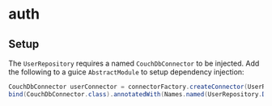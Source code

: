 # auth


## Setup

The `UserRepository` requires a named `CouchDbConnector` to be injected. Add the following to a guice
`AbstractModule` to setup dependency injection:

```java
CouchDbConnector userConnector = connectorFactory.createConnector(UserRepository.DATABASE_NAME, true);
bind(CouchDbConnector.class).annotatedWith(Names.named(UserRepository.DATABASE_NAME)).toInstance(userConnector);
```
